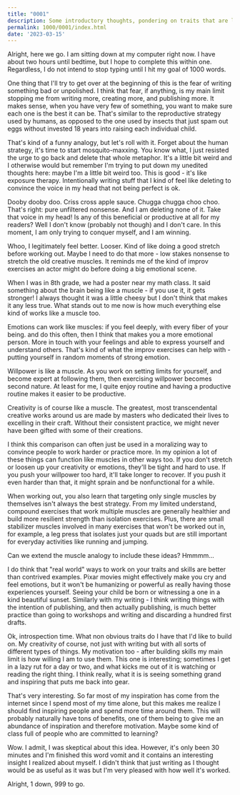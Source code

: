 ```yaml
---
title: "0001"
description: Some introductory thoughts, pondering on traits that are like muscles, and ideas for inspiration
permalink: 1000/0001/index.html
date: '2023-03-15'
---
```


Alright, here we go. I am sitting down at my computer right now. I have about two hours until bedtime, but I hope to complete this within one. Regardless, I do not intend to stop typing until I hit my goal of 1000 words.

One thing that I'll try to get over at the beginning of this is the fear of writing something bad or unpolished. I think that fear, if anything, is my main limit stopping me from writing more, creating more, and publishing more. It makes sense, when you have very few of something, you want to make sure each one is the best it can be. That's similar to the reproductive strategy used by humans, as opposed to the one used by insects that just spam out eggs without invested 18 years into raising each individual child.

That's kind of a funny analogy, but let's roll with it. Forget about the human strategy, it's time to start mosquito-maxxing. You know what, I just resisted the urge to go back and delete that whole metaphor. It's a little bit weird and I otherwise would but remember I'm trying to put down my unedited thoughts here: maybe I'm a little bit weird too. This is good - it's like exposure therapy. Intentionally writing stuff that I kind of feel like deleting to convince the voice in my head that not being perfect is ok.

Dooby dooby doo. Criss cross apple sauce. Chugga chugga choo choo. That's right: pure unfiltered nonsense. And I am deleting none of it. Take that voice in my head! Is any of this beneficial or productive at all for my readers? Well I don't know (probably not though) and I don't care. In this moment, I am only trying to conquer myself, and I am winning.

Whoo, I legitimately feel better. Looser. Kind of like doing a good stretch before working out. Maybe I need to do that more - low stakes nonsense to stretch the old creative muscles. It reminds me of the kind of improv exercises an actor might do before doing a big emotional scene.

When I was in 8th grade, we had a poster near my math class. It said something about the brain being like a muscle - if you use it, it gets stronger! I always thought it was a little cheesy but I don't think that makes it any less true. What stands out to me now is how much everything else kind of works like a muscle too. 

Emotions can work like muscles: if you feel deeply, with every fiber of your being. and do this often, then I think that makes you a more emotional person. More in touch with your feelings and able to express yourself and understand others. That's kind of what the improv exercises can help with - putting yourself in random moments of strong emotion.

Willpower is like a muscle. As you work on setting limits for yourself, and become expert at following them, then exercising willpower becomes second nature. At least for me, I quite enjoy routine and having a productive routine makes it easier to be productive.

Creativity is of course like a muscle. The greatest, most transcendental creative works around us are made by masters who dedicated their lives to excelling in their craft. Without their consistent practice, we might never have been gifted with some of their creations.

I think this comparison can often just be used in a moralizing way to convince people to work harder or practice more. In my opinion a lot of these things can function like muscles in other ways too. If you don't stretch or loosen up your creativity or emotions, they'll be tight and hard to use. If you push your willpower too hard, it'll take longer to recover. If you push it even harder than that, it might sprain and be nonfunctional for a while.

When working out, you also learn that targeting only single muscles by themselves isn't always the best strategy. From my limited understand, compound exercises that work multiple muscles are generally healthier and build more resilient strength than isolation exercises. Plus, there are small stabilizer muscles involved in many exercises that won't be worked out in, for example, a leg press that isolates just your quads but are still important for everyday activities like running and jumping.

Can we extend the muscle analogy to include these ideas? Hmmmm...

I do think that "real world" ways to work on your traits and skills are better than contrived examples. Pixar movies might effectively make you cry and feel emotions, but it won't be humanizing or powerful as really having those experiences yourself. Seeing your child be born or witnessing a one in a kind beautiful sunset. Similarly with my writing - I think writing things with the intention of publishing, and then actually publishing, is much better practice than going to workshops and writing and discarding a hundred first drafts.

Ok, introspection time. What non obvious traits do I have that I'd like to build on. My creativity of course, not just with writing but with all sorts of different types of things. My motivation too - after building skills my main limit is how willing I am to use them. This one is interesting; sometimes I get in a lazy rut for a day or two, and what kicks me out of it is watching or reading the right thing. I think really, what it is is seeing something grand and inspiring that puts me back into gear.

That's very interesting. So far most of my inspiration has come from the internet since I spend most of my time alone, but this makes me realize I should find inspiring people and spend more time around them. This will probably naturally have tons of benefits, one of them being to give me an abundance of inspiration and therefore motivation. Maybe some kind of class full of people who are committed to learning?

Wow. I admit, I was skeptical about this idea. However, it's only been 30 minutes and I'm finished this word vomit and it contains an interesting insight I realized about myself. I didn't think that just writing as I thought would be as useful as it was but I'm very pleased with how well it's worked.

Alright, 1 down, 999 to go.